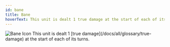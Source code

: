 ```yaml
---
id: bane
title: Bane
hoverText: This unit is dealt 1 true damage at the start of each of its turns.
---
```


<img src="/icons/bane.svg" alt="Bane Icon" />
This unit is dealt 1 [true damage](/docs/all/glossary/true-damage) at the start of each of its turns.
